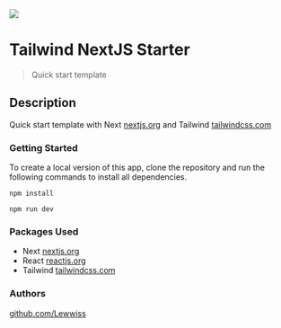<img src="./.github/showcase.png" />

# Tailwind NextJS Starter
> Quick start template

## Description

Quick start template with Next [nextjs.org](https://nextjs.org/) and Tailwind [tailwindcss.com](https://tailwindcss.com/)

### Getting Started

To create a local version of this app, clone the repository and run the following commands to install all dependencies.

```
npm install
```
```
npm run dev
```

### Packages Used

* Next [nextjs.org](https://nextjs.org/)
* React [reactjs.org](https://reactjs.org/)
* Tailwind [tailwindcss.com](https://tailwindcss.com/)

### Authors

[github.com/Lewwiss](https://github.com/lewwiss)
